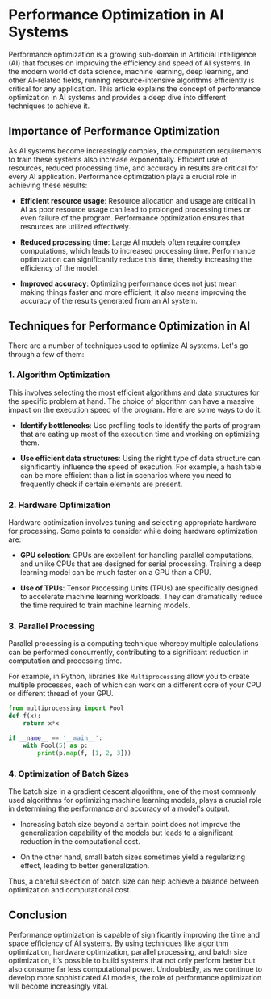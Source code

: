 ---
---
# Performance Optimization in AI Systems

Performance optimization is a growing sub-domain in Artificial Intelligence (AI) that focuses on improving the efficiency and speed of AI systems. In the modern world of data science, machine learning, deep learning, and other AI-related fields, running resource-intensive algorithms efficiently is critical for any application. This article explains the concept of performance optimization in AI systems and provides a deep dive into different techniques to achieve it.

## Importance of Performance Optimization

As AI systems become increasingly complex, the computation requirements to train these systems also increase exponentially. Efficient use of resources, reduced processing time, and accuracy in results are critical for every AI application. Performance optimization plays a crucial role in achieving these results:

- **Efficient resource usage**: Resource allocation and usage are critical in AI as poor resource usage can lead to prolonged processing times or even failure of the program. Performance optimization ensures that resources are utilized effectively.

- **Reduced processing time**: Large AI models often require complex computations, which leads to increased processing time. Performance optimization can significantly reduce this time, thereby increasing the efficiency of the model.

- **Improved accuracy**: Optimizing performance does not just mean making things faster and more efficient; it also means improving the accuracy of the results generated from an AI system. 

## Techniques for Performance Optimization in AI

There are a number of techniques used to optimize AI systems. Let's go through a few of them:

### 1. Algorithm Optimization

This involves selecting the most efficient algorithms and data structures for the specific problem at hand. The choice of algorithm can have a massive impact on the execution speed of the program. Here are some ways to do it:

- **Identify bottlenecks**: Use profiling tools to identify the parts of program that are eating up most of the execution time and working on optimizing them.

- **Use efficient data structures**: Using the right type of data structure can significantly influence the speed of execution. For example, a hash table can be more efficient than a list in scenarios where you need to frequently check if certain elements are present.

### 2. Hardware Optimization

Hardware optimization involves tuning and selecting appropriate hardware for processing. Some points to consider while doing hardware optimization are:

- **GPU selection**: GPUs are excellent for handling parallel computations, and unlike CPUs that are designed for serial processing. Training a deep learning model can be much faster on a GPU than a CPU.

- **Use of TPUs**: Tensor Processing Units (TPUs) are specifically designed to accelerate machine learning workloads. They can dramatically reduce the time required to train machine learning models.

### 3. Parallel Processing

Parallel processing is a computing technique whereby multiple calculations can be performed concurrently, contributing to a significant reduction in computation and processing time. 

For example, in Python, libraries like `Multiprocessing` allow you to create multiple processes, each of which can work on a different core of your CPU or different thread of your GPU.

```python
from multiprocessing import Pool
def f(x):
    return x*x

if __name__ == '__main__':
    with Pool(5) as p:
        print(p.map(f, [1, 2, 3]))
```

### 4. Optimization of Batch Sizes

The batch size in a gradient descent algorithm, one of the most commonly used algorithms for optimizing machine learning models, plays a crucial role in determining the performance and accuracy of a model's output. 

- Increasing batch size beyond a certain point does not improve the generalization capability of the models but leads to a significant reduction in the computational cost. 

- On the other hand, small batch sizes sometimes yield a regularizing effect, leading to better generalization. 

Thus, a careful selection of batch size can help achieve a balance between optimization and computational cost. 

## Conclusion

Performance optimization is capable of significantly improving the time and space efficiency of AI systems. By using techniques like algorithm optimization, hardware optimization, parallel processing, and batch size optimization, it’s possible to build systems that not only perform better but also consume far less computational power. Undoubtedly, as we continue to develop more sophisticated AI models, the role of performance optimization will become increasingly vital.